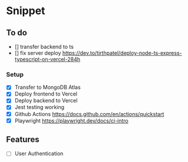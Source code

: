 # Snippet

## To do

- [] transfer backend to ts
- [] fix server deploy https://dev.to/tirthpatel/deploy-node-ts-express-typescript-on-vercel-284h

### Setup

- [x] Transfer to MongoDB Atlas
- [x] Deploy frontend to Vercel
- [x] Deploy backend to Vercel
- [x] Jest testing working
- [x] Github Actions https://docs.github.com/en/actions/quickstart
- [x] Playwright https://playwright.dev/docs/ci-intro

## Features

- [ ] User Authentication
